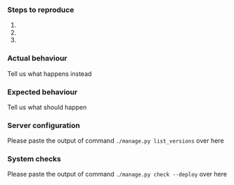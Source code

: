 ### Steps to reproduce
1.
2.
3.

### Actual behaviour
Tell us what happens instead

### Expected behaviour
Tell us what should happen

### Server configuration
Please paste the output of command `./manage.py list_versions` over here

### System checks
Please paste the output of command `./manage.py check --deploy` over here
